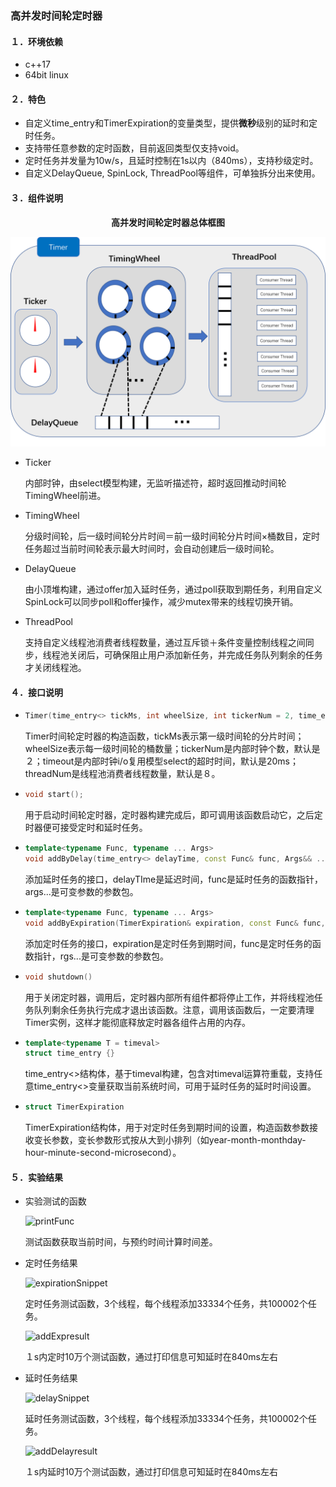 ### 高并发时间轮定时器

#### １．环境依赖

* c++17
* 64bit linux

#### ２．特色

* 自定义time_entry<timeval>和TimerExpiration的变量类型，提供<b>微秒</b>级别的延时和定时任务。
* 支持带任意参数的定时函数，目前返回类型仅支持void。
* 定时任务并发量为10w/s，且延时控制在1s以内（840ms），支持秒级定时。
* 自定义DelayQueue, SpinLock, ThreadPool等组件，可单独拆分出来使用。

#### ３．组件说明

<div align = "center"><b>高并发时间轮定时器总体框图</b></div>

![时间轮定时器总览图](./时间轮定时器总览图.png)

* Ticker

  内部时钟，由select模型构建，无监听描述符，超时返回推动时间轮TimingWheel前进。

* TimingWheel

  分级时间轮，后一级时间轮分片时间＝前一级时间轮分片时间×桶数目，定时任务超过当前时间轮表示最大时间时，会自动创建后一级时间轮。

* DelayQueue

  由小顶堆构建，通过offer加入延时任务，通过poll获取到期任务，利用自定义SpinLock可以同步poll和offer操作，减少mutex带来的线程切换开销。

* ThreadPool

  支持自定义线程池消费者线程数量，通过互斥锁＋条件变量控制线程之间同步，线程池关闭后，可确保阻止用户添加新任务，并完成任务队列剩余的任务才关闭线程池。

#### ４．接口说明

* ```c++
  Timer(time_entry<> tickMs, int wheelSize, int tickerNum = 2, time_entry<> timeout = time_entry<>({0,20000}), int threadNum = 8);
  ```

  Timer时间轮定时器的构造函数，tickMs表示第一级时间轮的分片时间；wheelSize表示每一级时间轮的桶数量；tickerNum是内部时钟个数，默认是２；timeout是内部时钟i/o复用模型select的超时时间，默认是20ms；threadNum是线程池消费者线程数量，默认是８。

* ```c++
  void start();
  ```

  用于启动时间轮定时器，定时器构建完成后，即可调用该函数启动它，之后定时器便可接受定时和延时任务。

* ```c++
  template<typename Func, typename ... Args>
  void addByDelay(time_entry<> delayTime, const Func& func, Args&& ... args)
  ```

  添加延时任务的接口，delayTIme是延迟时间，func是延时任务的函数指针，args...是可变参数的参数包。

* ```c++
  template<typename Func, typename ... Args>
  void addByExpiration(TimerExpiration& expiration, const Func& func, Args&& ... args)
  ```

  添加定时任务的接口，expiration是定时任务到期时间，func是定时任务的函数指针，rgs...是可变参数的参数包。

* ```c++
  void shutdown()
  ```

  用于关闭定时器，调用后，定时器内部所有组件都将停止工作，并将线程池任务队列剩余任务执行完成才退出该函数。注意，调用该函数后，一定要清理Timer实例，这样才能彻底释放定时器各组件占用的内存。

* ```c++
  template<typename T = timeval>
  struct time_entry {}
  ```

  time_entry<>结构体，基于timeval构建，包含对timeval运算符重载，支持任意time_entry<>变量获取当前系统时间，可用于延时任务的延时时间设置。

* ```c++
  struct TimerExpiration
  ```

  TimerExpiration结构体，用于对定时任务到期时间的设置，构造函数参数接收变长参数，变长参数形式按从大到小排列（如year-month-monthday-hour-minute-second-microsecond）。

#### ５．实验结果

* 实验测试的函数

  ![printFunc](./printFunc.png)

  测试函数获取当前时间，与预约时间计算时间差。

* 定时任务结果

  ![expirationSnippet](expirationSnippet.png)

  定时任务测试函数，3个线程，每个线程添加33334个任务，共100002个任务。

  ![addExpresult](addExpresult.png)

  １s内定时10万个测试函数，通过打印信息可知延时在840ms左右

* 延时任务结果

  ![delaySnippet](delaySnippet.png)

  延时任务测试函数，3个线程，每个线程添加33334个任务，共100002个任务。

  ![addDelayresult](addDelayresult.png)

  １s内延时10万个测试函数，通过打印信息可知延时在840ms左右

  
